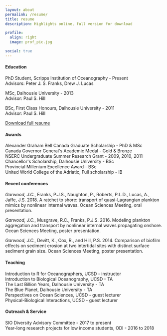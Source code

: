 ```yaml
---
layout: about
permalink: /resume/
title: resume
description: Highlights online, full version for download

profile:
  align: right
  image: prof_pic.jpg

social: true
---
```

#### Education

PhD Student, Scripps Institution of Oceanography - Present <br>
Advisors: Peter J. S. Franks, Drew J. Lucas

MSc, Dalhousie University - 2013 <br>
Advisor: Paul S. Hill

BSc, First Class Honours, Dalhousie University - 2011 <br>
Advisor: Paul S. Hill

<a class="page-link" href="{{ '/resume/Resume_JCG_Aug2018.pdf' | prepend: site.baseurl | prepend: site.url }}">Download full resume</a>


#### Awards
Alexander Graham Bell Canada Graduate Scholarship - PhD & MSc <br>
Canada Governor General's Academic Medal - Gold & Bronze <br>
NSERC Undergraduate Summer Research Grant - 2009, 2010, 2011 <br>
Chancellor's Scholarship, Dalhousie University - BSc <br>
Provincial Millenium Excellence Award - BSc <br>
United World College of the Adriatic, Full scholarship - IB <br>


#### Recent conferences
*Garwood, J.C.*, Franks, P.J.S., Naughton, P., Roberts, P.L.D., Lucas, A., Jaffe, J.S. 2018. A ratchet to shore: transport of quasi-Lagrangian plankton mimics by nonlinear internal waves.
Ocean Sciences Meeting, oral presentation.

*Garwood, J.C.*, Musgrave, R.C., Franks, P.J.S. 2016. Modeling plankton aggregation and transport by nonlinear internal waves propagating onshore.
Ocean Sciences Meeting, poster presentation.

*Garwood, J.C.*, Devitt, K., Cox, R., and Hill, P.S. 2014. Comparison of biofilm effects on sediment erosion at two intertidal sites with distinct surface sediment grain size.
Ocean Sciences Meeting, poster presentation.

#### Teaching
Introduction to R for Oceanographers, UCSD - instructor <br>
Introduction to Biological Oceanography, UCSD - TA <br>
The Last Billion Years, Dalhousie University - TA <br>
The Blue Planet, Dalhousie University - TA <br>
Perspectives on Ocean Sciences, UCSD - guest lecturer <br>
Physical-Biological Interactions, UCSD - guest lecturer <br>


#### Outreach & Service
SIO Diversity Advisory Committee - 2017 to present <br>
Year-long research projects for low income students, ODI - 2016 to 2018